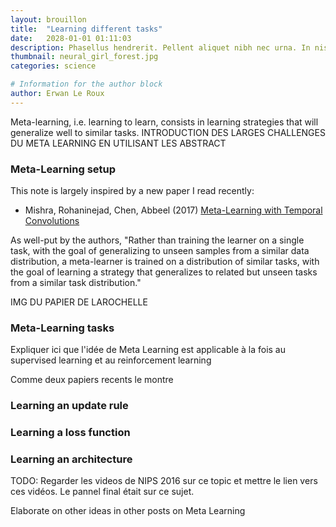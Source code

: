 ```yaml
---
layout: brouillon
title:  "Learning different tasks"
date:   2028-01-01 01:11:03
description: Phasellus hendrerit. Pellent aliquet nibh nec urna. In nis aliquet vel, dapibus id,mattis.
thumbnail: neural_girl_forest.jpg
categories: science

# Information for the author block
author: Erwan Le Roux
---
```

Meta-learning, i.e. learning to learn, consists in learning strategies that will generalize well to similar tasks.
INTRODUCTION DES LARGES CHALLENGES DU META LEARNING EN UTILISANT LES ABSTRACT
 
### Meta-Learning setup 
 
This note is largely inspired by a new paper I read recently:

* Mishra, Rohaninejad, Chen, Abbeel (2017) [Meta-Learning with Temporal Convolutions][link1] 

As well-put by the authors, 
"Rather than training the learner on a single task, with the goal of generalizing to unseen samples from a similar data distribution, 
a meta-learner is trained on a distribution of similar tasks, with the goal of learning a strategy that generalizes to related
 but unseen tasks from a similar task distribution."
 
 IMG DU PAPIER DE LAROCHELLE

 
### Meta-Learning tasks

Expliquer ici que l'idée de Meta Learning est applicable à la fois au supervised learning 
et au reinforcement learning 

Comme deux papiers recents le montre

### Learning an update rule

### Learning a loss function


### Learning an architecture

TODO: Regarder les videos de NIPS 2016 sur ce topic 
et mettre le lien vers ces vidéos. Le pannel final était sur ce sujet.

Elaborate on other ideas in other posts on Meta Learning


[link1]: https://arxiv.org/pdf/1707.03141.pdf
